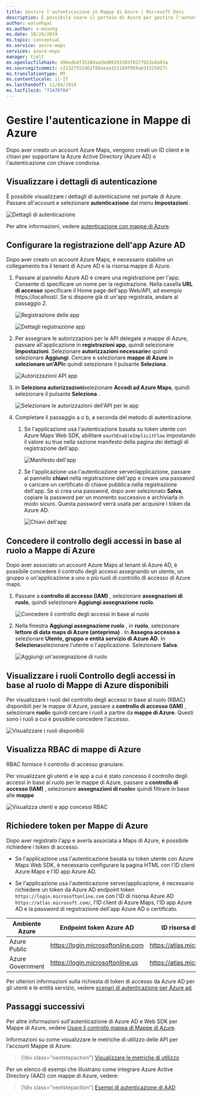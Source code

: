 ```yaml
---
title: Gestire l'autenticazione in Mappe di Azure | Microsoft Docs
description: È possibile usare il portale di Azure per gestire l'autenticazione in Mappe di Azure.
author: walsehgal
ms.author: v-musehg
ms.date: 10/24/2019
ms.topic: conceptual
ms.service: azure-maps
services: azure-maps
manager: timlt
ms.openlocfilehash: 496edb4f3528daa5bd06193383f0277922e8a93a
ms.sourcegitcommit: c22327552d62f88aeaa321189f9b9a631525027c
ms.translationtype: MT
ms.contentlocale: it-IT
ms.lasthandoff: 11/04/2019
ms.locfileid: "73478784"
---
```

# <a name="manage-authentication-in-azure-maps"></a>Gestire l'autenticazione in Mappe di Azure

Dopo aver creato un account Azure Maps, vengono creati un ID client e le chiavi per supportare la Azure Active Directory (Azure AD) o l'autenticazione con chiave condivisa.

## <a name="view-authentication-details"></a>Visualizzare i dettagli di autenticazione

È possibile visualizzare i dettagli di autenticazione nel portale di Azure. Passare all'account e selezionare **autenticazione** dal menu **Impostazioni** .

![Dettagli di autenticazione](./media/how-to-manage-authentication/how-to-view-auth.png)

 Per altre informazioni, vedere [autenticazione con mappe di Azure](https://aka.ms/amauth).


## <a name="set-up-azure-ad-app-registration"></a>Configurare la registrazione dell'app Azure AD

Dopo aver creato un account Azure Maps, è necessario stabilire un collegamento tra il tenant di Azure AD e la risorsa mappe di Azure.

1. Passare al pannello Azure AD e creare una registrazione per l'app. Consente di specificare un nome per la registrazione. Nella casella **URL di accesso** specificare il Home page dell'app Web/API, ad esempio https:\//localhost/. Se si dispone già di un'app registrata, andare al passaggio 2.

    ![Registrazione delle app](./media/how-to-manage-authentication/app-registration.png)

    ![Dettagli registrazione app](./media/how-to-manage-authentication/app-create.png)

2. Per assegnare le autorizzazioni per le API delegate a mappe di Azure, passare all'applicazione in **registrazioni app**, quindi selezionare **Impostazioni**.  Selezionare **autorizzazioni necessarie**e quindi selezionare **Aggiungi**. Cercare e selezionare **mappe di Azure** in **selezionare un'API**e quindi selezionare il pulsante **Seleziona** .

    ![Autorizzazioni API app](./media/how-to-manage-authentication/app-permissions.png)

3. In **Seleziona autorizzazioni**selezionare **Accedi ad Azure Maps**, quindi selezionare il pulsante **Seleziona** .

    ![Selezionare le autorizzazioni dell'API per le app](./media/how-to-manage-authentication/select-app-permissions.png)

4. Completare il passaggio a o b, a seconda del metodo di autenticazione.

    1. Se l'applicazione usa l'autenticazione basata su token utente con Azure Maps Web SDK, abilitare `oauthEnableImplicitFlow` impostando il valore su true nella sezione manifesto della pagina dei dettagli di registrazione dell'app.
    
       ![Manifesto dell'app](./media/how-to-manage-authentication/app-manifest.png)

    2. Se l'applicazione usa l'autenticazione server/applicazione, passare al pannello **chiavi** nella registrazione dell'app e creare una password o caricare un certificato di chiave pubblica nella registrazione dell'app. Se si crea una password, dopo aver selezionato **Salva**, copiare la password per un momento successivo e archiviarla in modo sicuro. Questa password verrà usata per acquisire i token da Azure AD.

       ![Chiavi dell'app](./media/how-to-manage-authentication/app-keys.png)


## <a name="grant-rbac-to-azure-maps"></a>Concedere il controllo degli accessi in base al ruolo a Mappe di Azure

Dopo aver associato un account Azure Maps al tenant di Azure AD, è possibile concedere il controllo degli accessi assegnando un utente, un gruppo o un'applicazione a uno o più ruoli di controllo di accesso di Azure maps.

1. Passare a **controllo di accesso (IAM)** , selezionare **assegnazioni di ruolo**, quindi selezionare **Aggiungi assegnazione ruolo**.

    ![Concedere il controllo degli accessi in base al ruolo](./media/how-to-manage-authentication/how-to-grant-rbac.png)

2. Nella finestra **Aggiungi assegnazione ruolo** , in **ruolo**, selezionare **lettore di data maps di Azure (anteprima)** . In **Assegna accesso a** selezionare **Utente, gruppo o entità servizio di Azure AD**. In **Seleziona**selezionare l'utente o l'applicazione. Selezionare **Salva**.

    ![Aggiungi un'assegnazione di ruolo](./media/how-to-manage-authentication/add-role-assignment.png)

## <a name="view-available-azure-maps-rbac-roles"></a>Visualizzare i ruoli Controllo degli accessi in base al ruolo di Mappe di Azure disponibili

Per visualizzare i ruoli del controllo degli accessi in base al ruolo (RBAC) disponibili per le mappe di Azure, passare a **controllo di accesso (IAM)** , selezionare **ruoli**e quindi cercare i ruoli a partire da **mappe di Azure**. Questi sono i ruoli a cui è possibile concedere l'accesso.

![Visualizzare i ruoli disponibili](./media/how-to-manage-authentication/how-to-view-avail-roles.png)


## <a name="view-azure-maps-rbac"></a>Visualizza RBAC di mappe di Azure

RBAC fornisce il controllo di accesso granulare.

Per visualizzare gli utenti e le app a cui è stato concesso il controllo degli accessi in base al ruolo per le mappe di Azure, passare a **controllo di accesso (IAM)** , selezionare **assegnazioni di ruolo**e quindi filtrare in base alle **mappe**

![Visualizza utenti e app concessi RBAC](./media/how-to-manage-authentication/how-to-view-amrbac.png)


## <a name="request-tokens-for-azure-maps"></a>Richiedere token per Mappe di Azure

Dopo aver registrato l'app e averla associata a Maps di Azure, è possibile richiedere i token di accesso.

* Se l'applicazione usa l'autenticazione basata su token utente con Azure Maps Web SDK, è necessario configurare la pagina HTML con l'ID client Azure Maps e l'ID app Azure AD.

* Se l'applicazione usa l'autenticazione server/applicazione, è necessario richiedere un token da Azure AD endpoint token `https://login.microsoftonline.com` con l'ID di risorsa Azure AD `https://atlas.microsoft.com/`, l'ID client di Azure Maps, l'ID app Azure AD e la password di registrazione dell'app Azure AD o certificato.

| Ambiente Azure   | Endpoint token Azure AD | ID risorsa di Azure |
| --------------------|-------------------------|-------------------|
| Azure Public        | https://login.microsoftonline.com | https://atlas.microsoft.com/ |
| Azure Government    | https://login.microsoftonline.us  | https://atlas.microsoft.com/ | 

Per ulteriori informazioni sulla richiesta di token di accesso da Azure AD per gli utenti e le entità servizio, vedere [scenari di autenticazione per Azure ad](https://docs.microsoft.com/azure/active-directory/develop/authentication-scenarios).


## <a name="next-steps"></a>Passaggi successivi

Per altre informazioni sull'autenticazione di Azure AD e Web SDK per Mappe di Azure, vedere [Usare il controllo mappa di Mappe di Azure](https://docs.microsoft.com/azure/azure-maps/how-to-use-map-control).

Informazioni su come visualizzare le metriche di utilizzo delle API per l'account Mappe di Azure:
> [!div class="nextstepaction"] 
> [Visualizzare le metriche di utilizzo](how-to-view-api-usage.md)

Per un elenco di esempi che illustrano come integrare Azure Active Directory (AAD) con mappe di Azure, vedere:

> [!div class="nextstepaction"]
> [Esempi di autenticazione di AAD](https://github.com/Azure-Samples/Azure-Maps-AzureAD-Samples)